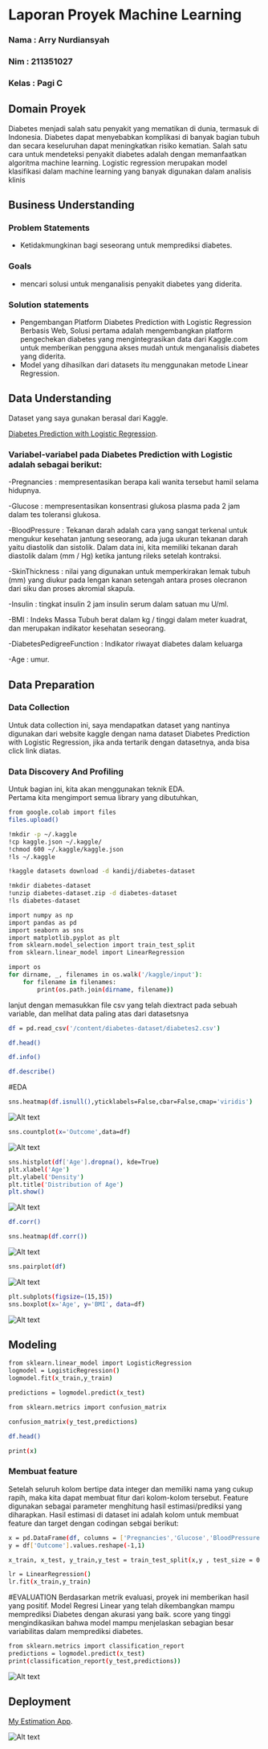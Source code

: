 # Laporan Proyek Machine Learning
### Nama : Arry Nurdiansyah
### Nim : 211351027
### Kelas : Pagi C

## Domain Proyek

Diabetes menjadi salah satu penyakit yang mematikan di dunia, termasuk di Indonesia. Diabetes dapat menyebabkan komplikasi di banyak bagian tubuh dan secara keseluruhan dapat meningkatkan risiko kematian. Salah satu cara untuk mendeteksi penyakit diabetes adalah dengan memanfaatkan algoritma machine learning. Logistic regression merupakan model klasifikasi dalam machine learning yang banyak digunakan dalam analisis klinis 

## Business Understanding

### Problem Statements

- Ketidakmungkinan bagi seseorang untuk memprediksi diabetes. 

### Goals

- mencari solusi untuk menganalisis penyakit diabetes yang diderita.

### Solution statements
- Pengembangan Platform Diabetes Prediction with Logistic Regression Berbasis Web, Solusi pertama adalah mengembangkan platform pengechekan diabetes yang mengintegrasikan data dari Kaggle.com untuk memberikan pengguna akses mudah untuk menganalisis diabetes yang diderita. 
- Model yang dihasilkan dari datasets itu menggunakan metode Linear Regression.

## Data Understanding
Dataset yang saya gunakan berasal dari Kaggle.<br> 

[Diabetes Prediction with Logistic Regression](https://www.kaggle.com/datasets/kandij/diabetes-dataset).

### Variabel-variabel pada Diabetes Prediction with Logistic adalah sebagai berikut:

-Pregnancies : mempresentasikan berapa kali wanita tersebut hamil selama hidupnya.

-Glucose : mempresentasikan konsentrasi glukosa plasma pada 2 jam dalam tes toleransi glukosa.

-BloodPressure : Tekanan darah adalah cara yang sangat terkenal untuk mengukur kesehatan jantung seseorang, ada juga ukuran tekanan darah yaitu diastolik dan sistolik. Dalam data ini, kita memiliki tekanan darah diastolik dalam (mm / Hg) ketika jantung rileks setelah kontraksi.

-SkinThickness : nilai yang digunakan untuk memperkirakan lemak tubuh (mm) yang diukur pada lengan kanan setengah antara proses olecranon dari siku dan proses akromial skapula.

-Insulin : tingkat insulin 2 jam insulin serum dalam satuan mu U/ml.

-BMI : Indeks Massa Tubuh berat dalam kg / tinggi dalam meter kuadrat, dan merupakan indikator kesehatan seseorang.

-DiabetesPedigreeFunction : Indikator riwayat diabetes dalam keluarga

-Age : umur.

## Data Preparation
### Data Collection
Untuk data collection ini, saya mendapatkan dataset yang nantinya digunakan dari website kaggle dengan nama dataset Diabetes Prediction with Logistic Regression, jika anda tertarik dengan datasetnya, anda bisa click link diatas.

### Data Discovery And Profiling
Untuk bagian ini, kita akan menggunakan teknik EDA. <br>
Pertama kita mengimport semua library yang dibutuhkan,

```bash
from google.colab import files
files.upload()
```

```bash
!mkdir -p ~/.kaggle
!cp kaggle.json ~/.kaggle/
!chmod 600 ~/.kaggle/kaggle.json
!ls ~/.kaggle
```

```bash
!kaggle datasets download -d kandij/diabetes-dataset
```
```bash
!mkdir diabetes-dataset
!unzip diabetes-dataset.zip -d diabetes-dataset
!ls diabetes-dataset
```

```bash
import numpy as np
import pandas as pd
import seaborn as sns
import matplotlib.pyplot as plt
from sklearn.model_selection import train_test_split
from sklearn.linear_model import LinearRegression

import os
for dirname, _, filenames in os.walk('/kaggle/input'):
    for filename in filenames:
        print(os.path.join(dirname, filename))
```

lanjut dengan memasukkan file csv yang telah diextract pada sebuah variable, dan melihat data paling atas dari datasetsnya
```bash
df = pd.read_csv('/content/diabetes-dataset/diabetes2.csv')
```

```bash
df.head()
```

```bash
df.info()
```

```bash
df.describe()
```

#EDA

```bash
sns.heatmap(df.isnull(),yticklabels=False,cbar=False,cmap='viridis')
```
![Alt text](1.png)

```bash
sns.countplot(x='Outcome',data=df)
```
![Alt text](2.png)

```bash
sns.histplot(df['Age'].dropna(), kde=True)
plt.xlabel('Age')
plt.ylabel('Density')
plt.title('Distribution of Age')
plt.show()
```
![Alt text](3.png)

```bash
df.corr()
```

```bash
sns.heatmap(df.corr())
```
![Alt text](4.png)

```bash
sns.pairplot(df)
```
![Alt text](6.png)

```bash
plt.subplots(figsize=(15,15))
sns.boxplot(x='Age', y='BMI', data=df)
```
![Alt text](acc.png)

## Modeling

```bash
from sklearn.linear_model import LogisticRegression
logmodel = LogisticRegression()
logmodel.fit(x_train,y_train)
```

```bash
predictions = logmodel.predict(x_test)
```

```bash
from sklearn.metrics import confusion_matrix
```

```bash
confusion_matrix(y_test,predictions)
```

```bash
df.head()
```

```bash
print(x)
```
### Membuat feature

Setelah seluruh kolom bertipe data integer dan memiliki nama yang cukup rapih, maka kita dapat membuat fitur dari kolom-kolom tersebut.
Feature digunakan sebagai parameter menghitung hasil estimasi/prediksi yang diharapkan. Hasil estimasi di dataset ini adalah kolom untuk membuat feature dan target dengan codingan sebgai berikut:

```bash
x = pd.DataFrame(df, columns = ['Pregnancies','Glucose','BloodPressure','SkinThickness','Insulin','BMI','DiabetesPedigreeFunction','Age'])
y = df['Outcome'].values.reshape(-1,1)
```

```bash
x_train, x_test, y_train,y_test = train_test_split(x,y , test_size = 0.2 , random_state = 0)
```

```bash
lr = LinearRegression()
lr.fit(x_train,y_train)
```

#EVALUATION
Berdasarkan metrik evaluasi, proyek ini memberikan hasil yang positif. Model Regresi Linear yang telah dikembangkan mampu memprediksi Diabetes dengan akurasi yang baik. score yang tinggi mengindikasikan bahwa model mampu menjelaskan sebagian besar variabilitas dalam memprediksi diabetes.

```bash
from sklearn.metrics import classification_report
predictions = logmodel.predict(x_test)
print(classification_report(y_test,predictions))
```
![Alt text](acc.png)

## Deployment

[My Estimation App](https://appediabetes-ggg7suearpfjpeadzmucuf.streamlit.app/).

![Alt text](streamlit.png)
